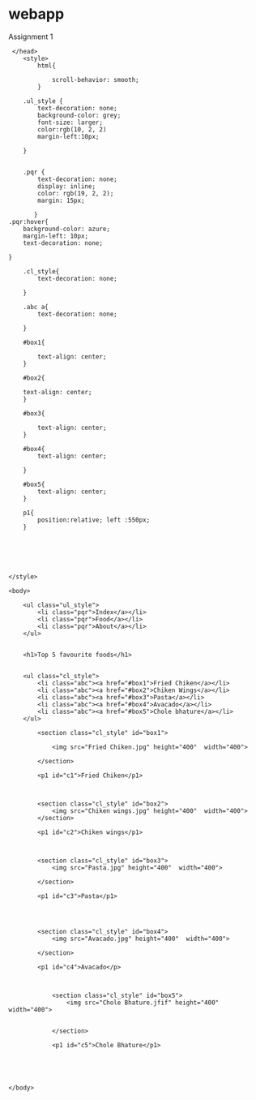 # webapp
Assignment 1
<!DOCTYPE html>
<html>
    <head>

     </head>
        <style>
            html{

                scroll-behavior: smooth;
            }
        
        .ul_style {
            text-decoration: none;
            background-color: grey;
            font-size: larger;
            color:rgb(10, 2, 2)
            margin-left:10px;
            
        }
       

        .pqr {
            text-decoration: none;
            display: inline;
            color: rgb(19, 2, 2);
            margin: 15px;
            
           }
    .pqr:hover{
        background-color: azure;
        margin-left: 10px;
        text-decoration: none;

    }

        .cl_style{
            text-decoration: none;

        }

        .abc a{
            text-decoration: none;

        }

        #box1{

            text-align: center;
        }

        #box2{

        text-align: center;
        }

        #box3{

            text-align: center;
        }

        #box4{
            text-align: center;

        }

        #box5{
            text-align: center;
        }

        p1{
            position:relative; left :550px;
        }

       

    
    
    
    </style>
    
    <body>

        <ul class="ul_style">
            <li class="pqr">Index</a></li>
            <li class="pqr">Food</a></li>
            <li class="pqr">About</a></li>
        </ul>
        

        <h1>Top 5 favourite foods</h1>


        <ul class="cl_style">
            <li class="abc"><a href="#box1">Fried Chiken</a></li>
            <li class="abc"><a href="#box2">Chiken Wings</a></li>
            <li class="abc"><a href="#box3">Pasta</a></li>
            <li class="abc"><a href="#box4">Avacado</a></li>
            <li class="abc"><a href="#box5">Chole bhature</a></li>
        </ul>

            <section class="cl_style" id="box1">

                <img src="Fried Chiken.jpg" height="400"  width="400">

            </section>

            <p1 id="c1">Fried Chiken</p1>
            
            

            <section class="cl_style" id="box2">
                <img src="Chiken wings.jpg" height="400"  width="400">
            </section>

            <p1 id="c2">Chiken wings</p1>
            
           

            <section class="cl_style" id="box3">
                <img src="Pasta.jpg" height="400"  width="400">

            </section>

            <p1 id="c3">Pasta</p1>
            


        
            <section class="cl_style" id="box4">
                <img src="Avacado.jpg" height="400"  width="400">

            </section>

            <p1 id="c4">Avacado</p>
                
                

                <section class="cl_style" id="box5">
                    <img src="Chole Bhature.jfif" height="400"  width="400">
                    

                </section>

                <p1 id="c5">Chole Bhature</p1>
                
                



    </body>

</html>
